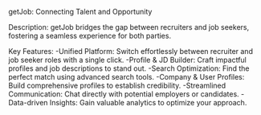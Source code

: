 getJob: Connecting Talent and Opportunity

Description:
getJob bridges the gap between recruiters and job seekers, fostering a seamless experience for both parties.

Key Features:
-Unified Platform: Switch effortlessly between recruiter and job seeker roles with a single click.
-Profile & JD Builder: Craft impactful profiles and job descriptions to stand out.
-Search Optimization: Find the perfect match using advanced search tools.
-Company & User Profiles: Build comprehensive profiles to establish credibility.
-Streamlined Communication: Chat directly with potential employers or candidates.
-Data-driven Insights: Gain valuable analytics to optimize your approach.

